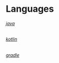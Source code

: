 # Languages

###### [java](https://blog.csdn.net/qq_38350635/category_9147772.html)

###### [kotlin](https://github.com/sunnnydaydev/NoteKotlin)

###### [gradle](https://blog.csdn.net/qq_38350635/category_9405281.html)